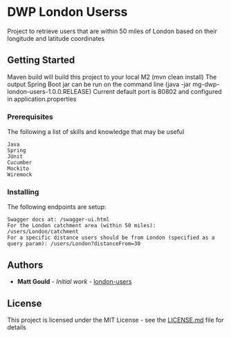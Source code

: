 # DWP London Userss

Project to retrieve users that are within 50 miles of London based on their
longitude and latitude coordinates

## Getting Started

Maven build will build this project to your local M2 (mvn clean install)
The output Spring Boot jar can be run on the command line (java -jar mg-dwp-london-users-1.0.0.RELEASE)
Current default port is 80802 and configured in application.properties

### Prerequisites

The following a list of skills and knowledge that may be useful
```
Java
Spring
JUnit
Cucumber
Mockito
Wiremock
```

### Installing

The following endpoints are setup:

```
Swagger docs at: /swagger-ui.html
For the London catchment area (within 50 miles): /users/London/catchment
For a specific distance users should be from London (specified as a query param): /users/London?distanceFrom=30 
```

## Authors

* **Matt Gould** - *Initial work* - [london-users](https://github.com/MattdGould/london-users)

## License

This project is licensed under the MIT License - see the [LICENSE.md](https://github.com/MattdGould/london-users/blob/master/LICENCE.md) file for details